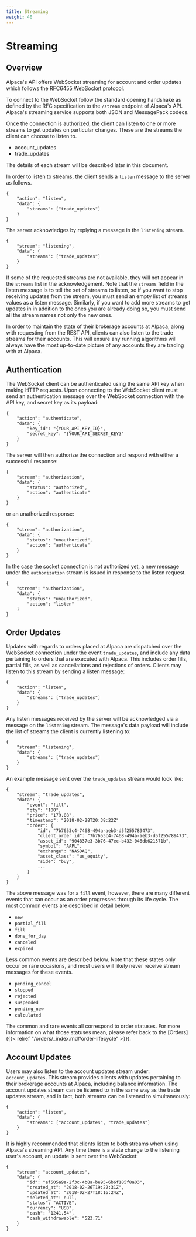 ```yaml
---
title: Streaming
weight: 40
---
```


# Streaming

## Overview
Alpaca's API offers WebSocket streaming for account and order updates which follows the [RFC6455 WebSocket protocol](https://tools.ietf.org/html/rfc6455).

To connect to the WebSocket follow the standard opening handshake as defined by the RFC specification to the `/stream`
endpoint of Alpaca's API. Alpaca's streaming service supports both JSON and MessagePack codecs.

Once the connection is authorized, the client can listen to one or more streams
to get updates on particular changes.  These are the streams the client can
choose to listen to.

- account_updates
- trade_updates

The details of each stream will be described later in this document.

In order to listen to streams, the client sends a `listen` message
to the server as follows.
```
{
    "action": "listen",
    "data": {
        "streams": ["trade_updates"]
    }
}
```

The server acknowledges by replying a message in the `listening` stream.

```
{
    "stream": "listening",
    "data": {
        "streams": ["trade_updates"]
    }
}
```

If some of the requested streams are not available, they will not appear
in the `streams` list in the acknowledgement.
Note that the `streams` field in the listen message is to tell
the set of streams to listen, so if you want to stop receiving
updates from the stream, you must send an empty list of streams
values as a listen message.  Similarly, if you want to add more
streams to get updates in in addition to the ones you are already
doing so, you must send all the stream names not only the new
ones.

In order to maintain the state of their brokerage accounts at Alpaca, along with requesting from the REST API, clients can also
listen to the trade streams for their accounts. This will ensure any running algorithms will always have the most up-to-date
picture of any accounts they are trading with at Alpaca.

## Authentication
The WebSocket client can be authenticated using the same API key when making HTTP requests. Upon connecting to the WebSocket
client must send an authentication message over the WebSocket connection with the API key, and secret key as its payload:
```
{
    "action": "authenticate",
    "data": {
        "key_id": "{YOUR_API_KEY_ID}",
        "secret_key": "{YOUR_API_SECRET_KEY}"
    }
}
```

The server will then authorize the connection and respond with either a successful response:

```
{
    "stream": "authorization",
    "data": {
        "status": "authorized",
        "action": "authenticate"
    }
}
```

or an unathorized response:

```
{
    "stream": "authorization",
    "data": {
        "status": "unauthorized",
        "action": "authenticate"
    }
}
```

In the case the socket connection is not authorized yet, a new message under
the `authorization` stream is issued in response to the listen request.

```
{
    "stream": "authorization",
    "data": {
        "status": "unauthorized",
        "action": "listen"
    }
}
```

## Order Updates
Updates with regards to orders placed at Alpaca are dispatched over the WebSocket connection under the event `trade_updates`, and include
any data pertaining to orders that are executed with Alpaca. This includes order fills, partial fills, as well as cancellations and
rejections of orders. Clients may listen to this stream by sending a listen message:

```
{
    "action": "listen",
    "data": {
        "streams": ["trade_updates"]
    }
}
```

Any listen messages received by the server will be acknowledged via a message on the `listening` stream. The message's
data payload will include the list of streams the client is currently listening to:

```
{
    "stream": "listening",
    "data": {
        "streams": ["trade_updates"]
    }
}
```

An example message sent over the `trade_updates` stream would look like:
```
{
    "stream": "trade_updates",
    "data": {
        "event": "fill",
        "qty": "100",
        "price": "179.08",
        "timestamp": "2018-02-28T20:38:22Z"
        "order": {
            "id": "7b7653c4-7468-494a-aeb3-d5f255789473",
            "client_order_id": "7b7653c4-7468-494a-aeb3-d5f255789473",
            "asset_id": "904837e3-3b76-47ec-b432-046db621571b",
            "symbol": "AAPL",
            "exchange": "NASDAQ",
            "asset_class": "us_equity",
            "side": "buy",
            ...
        }
    }
}
```

The above message was for a `fill` event, however, there are many different events that can occur as an order progresses
through its life cycle. The most common events are described in detail below:

- `new`
- `partial_fill`
- `fill`
- `done_for_day`
- `canceled`
- `expired`

Less common events are described below. Note that these states only occur on rare occasions, and most users will likely never
receive stream messages for these events.

- `pending_cancel`
- `stopped`
- `rejected`
- `suspended`
- `pending_new`
- `calculated`

The common and rare events all correspond to order statuses. For more information on what those statuses mean, please refer
back to the [Orders]({{< relref "/orders/_index.md#order-lifecycle" >}}).

## Account Updates
Users may also listen to the account updates stream under: `account_updates`. This stream provides clients with updates pertaining
to their brokerage accounts at Alpaca, including balance information. The account updates stream can be listened to in the same
way as the trade updates stream, and in fact, both streams can be listened to simultaneously:

```
{
    "action": "listen",
    "data": {
        "streams": ["account_updates", "trade_updates"]
    }
}
```

It is highly recommended that clients listen to both streams when using Alpaca's streaming API. Any time there is a state change to the listening user's account, an update is sent over the WebSocket:
```
{
    "stream": "account_updates",
    "data": {
        "id": "ef505a9a-2f3c-4b8a-be95-6b6f185f8a03",
        "created_at": "2018-02-26T19:22:31Z",
        "updated_at": "2018-02-27T18:16:24Z",
        "deleted_at": null,
        "status": "ACTIVE",
        "currency": "USD",
        "cash": "1241.54",
        "cash_withdrawable": "523.71"
    }
}
```